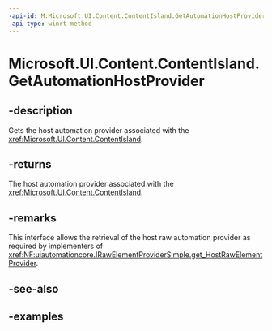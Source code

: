 ```yaml
---
-api-id: M:Microsoft.UI.Content.ContentIsland.GetAutomationHostProvider
-api-type: winrt method
---
```


# Microsoft.UI.Content.ContentIsland.GetAutomationHostProvider

<!--
public object GetAutomationHostProvider ();
-->

## -description

Gets the host automation provider associated with the <xref:Microsoft.UI.Content.ContentIsland>.

## -returns

The host automation provider associated with the <xref:Microsoft.UI.Content.ContentIsland>.

## -remarks

This interface allows the retrieval of the host raw automation provider as required by implementers of <xref:NF:uiautomationcore.IRawElementProviderSimple.get_HostRawElementProvider>.

## -see-also

## -examples
